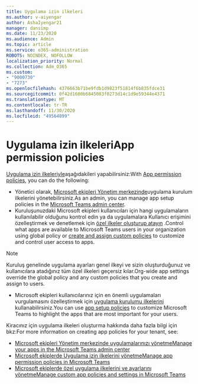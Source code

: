 ```yaml
---
title: Uygulama izin ilkeleri
ms.author: v-aiyengar
author: AshaIyengar21
manager: dansimp
ms.date: 11/23/2020
ms.audience: Admin
ms.topic: article
ms.service: o365-administration
ROBOTS: NOINDEX, NOFOLLOW
localization_priority: Normal
ms.collection: Adm_O365
ms.custom:
- "9000730"
- "7273"
ms.openlocfilehash: 4376663b71be9fdb1d9823f51814f6b835fdce31
ms.sourcegitcommit: 0f42d1600b6845083f0273d14c1d9e59344e4371
ms.translationtype: MT
ms.contentlocale: tr-TR
ms.lasthandoff: 11/30/2020
ms.locfileid: "49564899"
---
```

# <a name="app-permission-policies"></a><span data-ttu-id="ffb5a-102">Uygulama izin ilkeleri</span><span class="sxs-lookup"><span data-stu-id="ffb5a-102">App permission policies</span></span>

<span data-ttu-id="ffb5a-103">[Uygulama izin ilkeleriyle](https://docs.microsoft.com/microsoftteams/teams-app-permission-policies)aşağıdakileri yapabilirsiniz:</span><span class="sxs-lookup"><span data-stu-id="ffb5a-103">With [App permission policies](https://docs.microsoft.com/microsoftteams/teams-app-permission-policies), you can do the following:</span></span>
- <span data-ttu-id="ffb5a-104">Yönetici olarak, [Microsoft ekipleri Yönetim merkezinde](https://admin.teams.microsoft.com/policies/app-permission)uygulama kurulum ilkelerini yönetebilirsiniz.</span><span class="sxs-lookup"><span data-stu-id="ffb5a-104">As an admin, you can manage app setup policies in the [Microsoft Teams admin center](https://admin.teams.microsoft.com/policies/app-permission).</span></span>
- <span data-ttu-id="ffb5a-105">Kuruluşunuzdaki Microsoft ekipleri kullanıcıları için hangi uygulamaların kullanılabilir olduğunu kontrol edin ya da uygulamalara Kullanıcı erişimini özelleştirmek ve denetlemek için [özel ilkeler oluşturup atayın](https://docs.microsoft.com/microsoftteams/teams-app-permission-policies#create-a-custom-app-permission-policy) .</span><span class="sxs-lookup"><span data-stu-id="ffb5a-105">Control what apps are available to Microsoft Teams users in your organization using global policy or [create and assign custom policies](https://docs.microsoft.com/microsoftteams/teams-app-permission-policies#create-a-custom-app-permission-policy) to customize and control user access to apps.</span></span> 
> [!NOTE]
> <span data-ttu-id="ffb5a-106">Kuruluş genelinde uygulama ayarları genel ilkeyi ve sizin oluşturduğunuz ve kullanıcılara atadığınız tüm özel ilkeleri geçersiz kılar.</span><span class="sxs-lookup"><span data-stu-id="ffb5a-106">Org-wide app settings override the global policy and any custom policies that you create and assign to users.</span></span>
- <span data-ttu-id="ffb5a-107">Microsoft ekipleri kullanıcılarınız için en önemli uygulamaları vurgulamasını özelleştirmek için [uygulama kurulumu ilkelerini](https://docs.microsoft.com/microsoftteams/teams-app-setup-policies) kullanabilirsiniz.</span><span class="sxs-lookup"><span data-stu-id="ffb5a-107">You can use [app setup policies](https://docs.microsoft.com/microsoftteams/teams-app-setup-policies) to customize Microsoft Teams to highlight the apps that are most important for your users.</span></span> 


<span data-ttu-id="ffb5a-108">Kiracınız için uygulama ilkeleri oluşturma hakkında daha fazla bilgi için bkz:</span><span class="sxs-lookup"><span data-stu-id="ffb5a-108">For more information on creating app policies for your tenant, see:</span></span>
- [<span data-ttu-id="ffb5a-109">Microsoft ekipleri Yönetim merkezinde uygulamalarınızı yönetme</span><span class="sxs-lookup"><span data-stu-id="ffb5a-109">Manage your apps in the Microsoft Teams admin center</span></span>](https://docs.microsoft.com/MicrosoftTeams/manage-apps)
- [<span data-ttu-id="ffb5a-110">Microsoft ekiplerde Uygulama izin ilkelerini yönetme</span><span class="sxs-lookup"><span data-stu-id="ffb5a-110">Manage app permission policies in Microsoft Teams</span></span>](https://docs.microsoft.com/microsoftteams/teams-app-permission-policies)
- [<span data-ttu-id="ffb5a-111">Microsoft ekiplerde özel uygulama ilkelerini ve ayarlarını yönetme</span><span class="sxs-lookup"><span data-stu-id="ffb5a-111">Manage custom app policies and settings in Microsoft Teams</span></span>](https://docs.microsoft.com/MicrosoftTeams/teams-custom-app-policies-and-settings)
